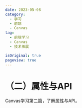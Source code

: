 ```yaml
---
date: 2023-05-08
category:
  - 学习
  - 前端
  - Canvas
tag:
  - 前端学习
  - Canvas
  - 技术拓展

isOriginal: true
pageview: true
---
```


# **（二）属性与API**

Canvas学习第二篇，了解属性与API。
<!-- more -->
